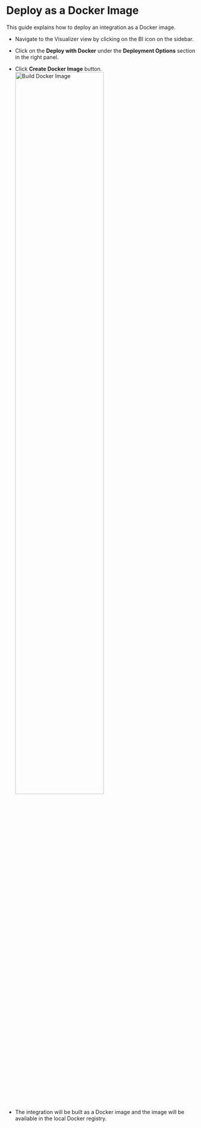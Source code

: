 # Deploy as a Docker Image

This guide explains how to deploy an integration as a Docker image.

- Navigate to the Visualizer view by clicking on the BI icon on the sidebar.
- Click on the **Deploy with Docker** under the **Deployment Options** section in the right panel.
- Click **Create Docker Image** button.       
   <a href="{{base_path}}/assets/img/deploy/docker.gif"><img src="{{base_path}}/assets/img/deploy/docker.gif" alt="Build Docker Image" width="70%"></a>

- The integration will be built as a Docker image and the image will be available in the local Docker registry.
